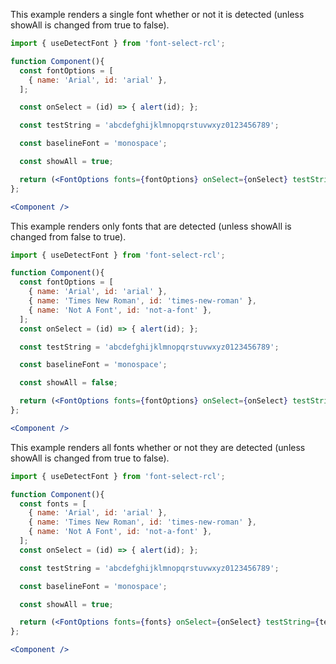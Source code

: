<!-- # FontOptions -->
This example renders a single font whether or not it is detected (unless showAll is changed from true to false).
```jsx
import { useDetectFont } from 'font-select-rcl';

function Component(){
  const fontOptions = [
    { name: 'Arial', id: 'arial' },
  ];

  const onSelect = (id) => { alert(id); };

  const testString = 'abcdefghijklmnopqrstuvwxyz0123456789';

  const baselineFont = 'monospace';

  const showAll = true;

  return (<FontOptions fonts={fontOptions} onSelect={onSelect} testString={testString} baselineFont={baselineFont} showAll={showAll}></FontOptions>);
};

<Component />
```
This example renders only fonts that are detected (unless showAll is changed from false to true).
```jsx
import { useDetectFont } from 'font-select-rcl';

function Component(){
  const fontOptions = [
    { name: 'Arial', id: 'arial' },
    { name: 'Times New Roman', id: 'times-new-roman' },
    { name: 'Not A Font', id: 'not-a-font' },
  ];
  const onSelect = (id) => { alert(id); };

  const testString = 'abcdefghijklmnopqrstuvwxyz0123456789';

  const baselineFont = 'monospace';

  const showAll = false;

  return (<FontOptions fonts={fontOptions} onSelect={onSelect} testString={testString} baselineFont={baselineFont} showAll={showAll}></FontOptions>);
};

<Component />
```
This example renders all fonts whether or not they are detected (unless showAll is changed from true to false).
```jsx
import { useDetectFont } from 'font-select-rcl';

function Component(){
  const fonts = [
    { name: 'Arial', id: 'arial' },
    { name: 'Times New Roman', id: 'times-new-roman' },
    { name: 'Not A Font', id: 'not-a-font' },
  ];
  const onSelect = (id) => { alert(id); };

  const testString = 'abcdefghijklmnopqrstuvwxyz0123456789';

  const baselineFont = 'monospace';

  const showAll = true;

  return (<FontOptions fonts={fonts} onSelect={onSelect} testString={testString} baselineFont={baselineFont} showAll={showAll}></FontOptions>);
};

<Component />
```